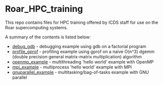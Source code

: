 # Roar_HPC_training

This repo contains files for HPC training offered by ICDS staff for use on the Roar supercomputing systems. 

A summary of the contents is listed below:
* [debug_gdb](debug_gdb) - debugging example using gdb on a factorial program
* [profile_gprof](profile_gprof) - profiling example using gprof on a naive O(n^3) dgemm (double precision general matrix-matrix multiplication) algorithm
* [openmp_example](openmp_example) - multithreading 'hello world' example with OpenMP
* [mpi_example](mpi_example) - multiprocess 'hello world' example with MPI
* [gnuparallel_example](gnuparallel_example) - multitasking/bag-of-tasks example with GNU parallel
